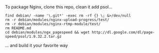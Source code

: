 To package Nginx, clone this repo, clean it add psol...
```
find debian/ -name '\.git*' -exec rm -rf {} \; &>/dev/null
rm -r debian/modules/nginx-upload-progress/test/
rm -r debian/modules/nginx-rtmp-module/test/
rm README.md
cd debian/modules/ngx_pagespeed && wget http://dl.google.com/dl/page-speed/psol/1.9.32.2.tar.gz
```
... and build it your favorite way
